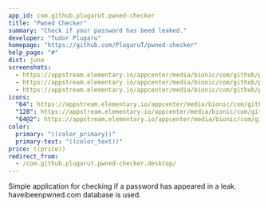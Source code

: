```yaml
---
app_id: com.github.plugarut.pwned-checker
title: "Pwned Checker"
summary: "Check if your password has beed leaked."
developer: "Tudor Plugaru"
homepage: "https://github.com/PlugaruT/pwned-checker"
help_page: "#"
dist: juno
screenshots:
  - https://appstream.elementary.io/appcenter/media/bionic/com/github/plugarut.pwned-checker/9E5212D0082CC593ACD9264AD06CD5D8/screenshots/image-1_orig.png
  - https://appstream.elementary.io/appcenter/media/bionic/com/github/plugarut.pwned-checker/9E5212D0082CC593ACD9264AD06CD5D8/screenshots/image-2_orig.png
  - https://appstream.elementary.io/appcenter/media/bionic/com/github/plugarut.pwned-checker/9E5212D0082CC593ACD9264AD06CD5D8/screenshots/image-3_orig.png
icons:
  "64": https://appstream.elementary.io/appcenter/media/bionic/com/github/plugarut.pwned-checker/9E5212D0082CC593ACD9264AD06CD5D8/icons/64x64/com.github.plugarut.pwned-checker_com.github.plugarut.pwned-checker.png
  "128": https://appstream.elementary.io/appcenter/media/bionic/com/github/plugarut.pwned-checker/9E5212D0082CC593ACD9264AD06CD5D8/icons/128x128/com.github.plugarut.pwned-checker_com.github.plugarut.pwned-checker.png
  "64@2": https://appstream.elementary.io/appcenter/media/bionic/com/github/plugarut.pwned-checker/9E5212D0082CC593ACD9264AD06CD5D8/icons/64x64@2/com.github.plugarut.pwned-checker_com.github.plugarut.pwned-checker.png
color:
  primary: "((color_primary))"
  primary-text: "((color_text))"
price: ((price))
redirect_from:
  - /com.github.plugarut.pwned-checker.desktop/
---
```


<p>Simple application for checking if a password has appeared in a leak. haveibeenpwned.com database is used.</p>